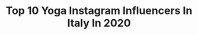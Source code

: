 ---
title: Top 10 Yoga Instagram Influencers In Italy In 2020
description: >-
  Find top yoga Instagram influencers in Italy in 2020. Most popular hashtags: #positivevibes #yogapractice #inspiration #throwback.
platform: Instagram
profiles:
  - username: "siledona"
    fullname: >-
      Sile
    location: "Italy"
    followers: 15476
    engagement: 1603
    commentsToLikes: 0.597085
    id: ck13byiddxrgy0i1987nbvc01
    verified: false
    hashtags: "#outfitstyle, #byechristmas, #weekendmood, #meditazione"
  - username: "robertamigliarese"
    fullname: >-
      Roberta Migliarese
    location: "Italy"
    followers: 27010
    engagement: 298
    commentsToLikes: 0.105561
    id: ck5zqu73tvate0i14ddn7lqkg
    verified: false
    hashtags: "#yogapose, #handstand, #yogaupsidedown, #workshopmilano"
  - username: "vanesssavilla"
    fullname: >-
      Vanessa | Gentle Fighter 🦋
    location: "Italy"
    followers: 48950
    engagement: 373
    commentsToLikes: 0.041250
    id: ck5c8s707a4kq0i11uzwhutg2
    verified: true
    hashtags: "#gentlefighter, #nikexschool, #ad, #cerealifitness"
  - username: "mammaguru"
    fullname: >-
      MammaGuru
    location: "Italy"
    followers: 53111
    engagement: 138
    commentsToLikes: 0.114595
    id: ckapckkta47b30i78r8bvtljk
    verified: false
    hashtags: "#108malabeads, #igersprague, #travelwithkids, #visitczech"
  - username: "jesscampoli"
    fullname: >-
      Jessica campoli 🌸
    location: "Italy"
    followers: 9690
    engagement: 441
    commentsToLikes: 0.283498
    id: ck8tbktdxw1920j78vqw24wqt
    verified: false
    hashtags: "#freckles, #cozy, #lookdujour, #positivevibes"
  - username: "claudia__casanova"
    fullname: >-
      Claudia Casanova ♥
    location: "Italy"
    followers: 74059
    engagement: 301
    commentsToLikes: 0.028823
    id: ck5hph094rcft0i11qhz6jnrd
    verified: false
    hashtags: "#yogapose, #goodvibes, #ischiocrurali, #forearmstand"
  - username: "vanessaciliberto"
    fullname: >-
      Vanessa Ciliberto
    location: "Italy"
    followers: 31464
    engagement: 224
    commentsToLikes: 0.056678
    id: ck13818dje0cm0i19wc2t5wyc
    verified: false
    hashtags: "#biomuesli, #oliq, #wewillmakeitthroughthis, #sisterlove"
  - username: "michelacoppaofficial"
    fullname: >-
      Michela Coppa Official
    location: "Italy"
    followers: 256696
    engagement: 203
    commentsToLikes: 0.027522
    id: ck0ttles4393w0i19d24wh59l
    verified: true
    hashtags: "#befunctional, #veganfood, #colazione, #icecream"
  - username: "h3dyoga"
    fullname: >-
      ᴴᴱᴰᴵᴱᴴ ᴴᴱˢᴴᴹᴬᵀᴵ
    location: "Italy"
    followers: 2516
    engagement: 2424
    commentsToLikes: 0.045495
    id: ckap7cd47jgmg0i78204m9p8k
    verified: false
    hashtags: "#yogajourney, #meditation, #italia, #yogastrength"
  - username: "adilayvaz"
    fullname: >-
      Adil ayvaz
    location: "Italy"
    followers: 19168
    engagement: 344
    commentsToLikes: 0.028445
    id: ck5c1vjmfw0g10i11mplelds7
    verified: false
    hashtags: "#bodyweight, #namaste, #yogapractice, #homeworkout"
---